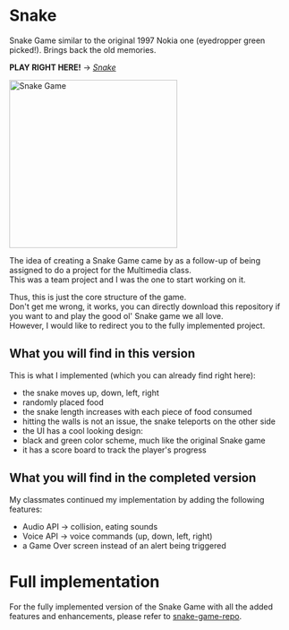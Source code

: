 # Snake
Snake Game similar to the original 1997 Nokia one (eyedropper green picked!). Brings back the old memories.

**PLAY RIGHT HERE!** → *[Snake](https://outshiningthateskimo.github.io/Snake/)*

<p>
  <img src="https://github.com/outshiningthateskimo/Snake/assets/116450427/22a6dada-4a1b-4954-abd6-e95e40896c6a" width="300" alt="Snake Game">
</p>

The idea of creating a Snake Game came by as a follow-up of being assigned to do a project for the Multimedia class.  
This was a team project and I was the one to start working on it.  

Thus, this is just the core structure of the game.  
Don't get me wrong, it works, you can directly download this repository if you want to and play the good ol' Snake game we all love.  
However, I would like to redirect you to the fully implemented project.

## What you will find in this version
This is what I implemented (which you can already find right here):
- the snake moves up, down, left, right
- randomly placed food
- the snake length increases with each piece of food consumed
- hitting the walls is not an issue, the snake teleports on the other side
- the UI has a cool looking design:
- black and green color scheme, much like the original Snake game
- it has a score board to track the player's progress

## What you will find in the completed version
My classmates continued my implementation by adding the following features:
- Audio API → collision, eating sounds
- Voice API → voice commands (up, down, left, right)
- a Game Over screen instead of an alert being triggered
  
# Full implementation
For the fully implemented version of the Snake Game with all the added features and enhancements, please refer to [snake-game-repo](https://github.com/Ahamdan114/snake-game-repo).
